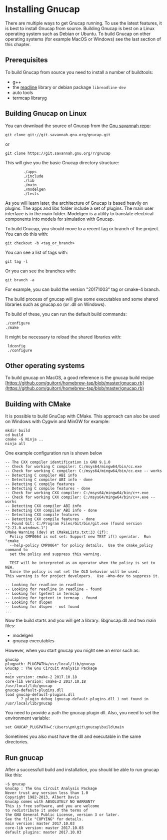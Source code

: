 # Installing Gnucap

There are multiple ways to get Gnucap running. To use the latest features, it is best to install Gnucap from source. Building Gnucap is best on a Linux operating system such as Debian or Ubuntu. To build Gnucap on other operating systems (for example MacOS or Windows) see the last section of this chapter.

## Prerequisites

To build Gnucap from source you need to install a number of buildtools: 

* g++
* the [readline](https://tiswww.case.edu/php/chet/readline/rltop.html) library or debian package `libreadline-dev`
* auto tools
* termcap libraryg

## Building Gnucap on Linux

You can download the source of Gnucap from the [Gnu savannah repo](git://git.savannah.gnu.org/gnucap.git):

```text
git clone git://git.savannah.gnu.org/gnucap.git
```

or


```text
git clone https://git.savannah.gnu.org/r/gnucap
```

This will give you the basic Gnucap directory structure:

```text
        ./apps
        ./include
        ./lib
        ./main
        ./modelgen
        ./tests
```

As you will learn later, the architecture of Gnucap is based heavily on plugins. The apps and libs folder include a set of plugins. 
The main user interface is in the main folder. Modelgen is a utility to translate electrical components into models for simulation with Gnucap.

To build Gnucap, you should move to a recent tag or branch of the project. You can do this with:

    git checkout -b <tag_or_branch>

You can see a list of tags with:
  
    git tag -l

Or you can see the branches with:

    git branch -a

For example, you can build the version "20171003" tag or cmake-4 branch.
    
The build process of gnucap will give some executables and some shared libraries such as gnucap.so (or .dll on Windows).

To build of these, you can run the default build commands:

```text
./configure
./make
```

It might be necessary to reload the shared libraries with:

```text
 ldconfig
 ./configure
```


## Other operating systems

To build gnucap on MacOS, a good reference is the gnucap build recipe [https://github.com/guitorri/homebrew-tap/blob/master/gnucap.rb](https://github.com/guitorri/homebrew-tap/blob/master/gnucap.rb)

## Building with CMake

It is possible to build GnuCap with CMake. This approach can also be used on Windows with Cygwin and MinGW for example:

```
mkdir build
cd build
cmake -G Ninja ..
ninja all
```

One example configuration run is shown below

```
-- The CXX compiler identification is GNU 9.1.0
-- Check for working C compiler: C:/msys64/mingw64/bin/cc.exe
-- Check for working C compiler: C:/msys64/mingw64/bin/cc.exe -- works
-- Detecting C compiler ABI info
-- Detecting C compiler ABI info - done
-- Detecting C compile features
-- Detecting C compile features - done
-- Check for working CXX compiler: C:/msys64/mingw64/bin/c++.exe
-- Check for working CXX compiler: C:/msys64/mingw64/bin/c++.exe -- works
-- Detecting CXX compiler ABI info
-- Detecting CXX compiler ABI info - done
-- Detecting CXX compile features
-- Detecting CXX compile features - done
-- Found Git: C:/Program Files/Git/bin/git.exe (found version "2.21.0.windows.1")
CMake Warning (dev) at CMakeLists.txt:33 (if):
  Policy CMP0064 is not set: Support new TEST if() operator.  Run "cmake
  --help-policy CMP0064" for policy details.  Use the cmake_policy command to
  set the policy and suppress this warning.

  TEST will be interpreted as an operator when the policy is set to NEW.
  Since the policy is not set the OLD behavior will be used.
This warning is for project developers.  Use -Wno-dev to suppress it.

-- Looking for readline in readline
-- Looking for readline in readline - found
-- Looking for tgetent in termcap
-- Looking for tgetent in termcap - found
-- Looking for dlopen
-- Looking for dlopen - not found
...
```

Now the build starts and you will get a library: libgnucap.dll and two main files:

* modelgen
* gnucap executables

However, when you start gnucap you might see an error such as:

```
gnucap
plugpath: PLUGPATH=/usr/local/lib/gnucap
Gnucap : The Gnu Circuit Analysis Package
...
main version: cmake-2 2017.10.18
core-lib version: cmake-2 2017.10.18
/usr/local/lib/gnucap
gnucap-default-plugins.dll
load gnucap-default-plugins.dll
     ^ ? plugin debug (gnucap-default-plugins.dll ) not found in /usr/local/lib/gnucap
```

You need to provide a path the gnucap plugin dll.
Also, you need to set the environment variable:

```env
set GNUCAP_PLUGPATH=C:\Users\pm\git\gnucap\build\main
```

Sometimes you also must have the dll and executable in the same directories.

## Run gnucap

After a successfull build and installation, you should be able to run gnucap like this:

```
~$ gnucap
Gnucap : The Gnu Circuit Analysis Package
Never trust any version less than 1.0
Copyright 1982-2013, Albert Davis
Gnucap comes with ABSOLUTELY NO WARRANTY
This is free software, and you are welcome
to redistribute it under the terms of 
the GNU General Public License, version 3 or later.
See the file "COPYING" for details.
main version: master 2017.10.03
core-lib version: master 2017.10.03
default plugins: master 2017.10.03
```


